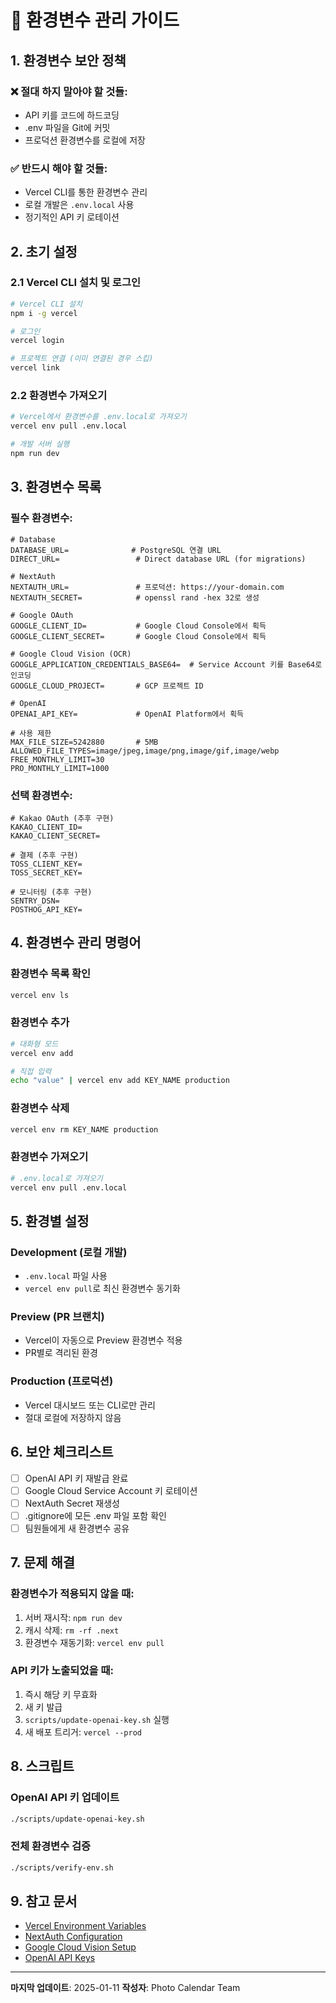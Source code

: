 # 🔐 환경변수 관리 가이드

## 1. 환경변수 보안 정책

### ❌ 절대 하지 말아야 할 것들:
- API 키를 코드에 하드코딩
- .env 파일을 Git에 커밋
- 프로덕션 환경변수를 로컬에 저장

### ✅ 반드시 해야 할 것들:
- Vercel CLI를 통한 환경변수 관리
- 로컬 개발은 `.env.local` 사용
- 정기적인 API 키 로테이션

## 2. 초기 설정

### 2.1 Vercel CLI 설치 및 로그인
```bash
# Vercel CLI 설치
npm i -g vercel

# 로그인
vercel login

# 프로젝트 연결 (이미 연결된 경우 스킵)
vercel link
```

### 2.2 환경변수 가져오기
```bash
# Vercel에서 환경변수를 .env.local로 가져오기
vercel env pull .env.local

# 개발 서버 실행
npm run dev
```

## 3. 환경변수 목록

### 필수 환경변수:
```env
# Database
DATABASE_URL=              # PostgreSQL 연결 URL
DIRECT_URL=                 # Direct database URL (for migrations)

# NextAuth
NEXTAUTH_URL=               # 프로덕션: https://your-domain.com
NEXTAUTH_SECRET=            # openssl rand -hex 32로 생성

# Google OAuth
GOOGLE_CLIENT_ID=           # Google Cloud Console에서 획득
GOOGLE_CLIENT_SECRET=       # Google Cloud Console에서 획득

# Google Cloud Vision (OCR)
GOOGLE_APPLICATION_CREDENTIALS_BASE64=  # Service Account 키를 Base64로 인코딩
GOOGLE_CLOUD_PROJECT=       # GCP 프로젝트 ID

# OpenAI
OPENAI_API_KEY=             # OpenAI Platform에서 획득

# 사용 제한
MAX_FILE_SIZE=5242880       # 5MB
ALLOWED_FILE_TYPES=image/jpeg,image/png,image/gif,image/webp
FREE_MONTHLY_LIMIT=30
PRO_MONTHLY_LIMIT=1000
```

### 선택 환경변수:
```env
# Kakao OAuth (추후 구현)
KAKAO_CLIENT_ID=
KAKAO_CLIENT_SECRET=

# 결제 (추후 구현)
TOSS_CLIENT_KEY=
TOSS_SECRET_KEY=

# 모니터링 (추후 구현)
SENTRY_DSN=
POSTHOG_API_KEY=
```

## 4. 환경변수 관리 명령어

### 환경변수 목록 확인
```bash
vercel env ls
```

### 환경변수 추가
```bash
# 대화형 모드
vercel env add

# 직접 입력
echo "value" | vercel env add KEY_NAME production
```

### 환경변수 삭제
```bash
vercel env rm KEY_NAME production
```

### 환경변수 가져오기
```bash
# .env.local로 가져오기
vercel env pull .env.local
```

## 5. 환경별 설정

### Development (로컬 개발)
- `.env.local` 파일 사용
- `vercel env pull`로 최신 환경변수 동기화

### Preview (PR 브랜치)
- Vercel이 자동으로 Preview 환경변수 적용
- PR별로 격리된 환경

### Production (프로덕션)
- Vercel 대시보드 또는 CLI로만 관리
- 절대 로컬에 저장하지 않음

## 6. 보안 체크리스트

- [ ] OpenAI API 키 재발급 완료
- [ ] Google Cloud Service Account 키 로테이션
- [ ] NextAuth Secret 재생성
- [ ] .gitignore에 모든 .env 파일 포함 확인
- [ ] 팀원들에게 새 환경변수 공유

## 7. 문제 해결

### 환경변수가 적용되지 않을 때:
1. 서버 재시작: `npm run dev`
2. 캐시 삭제: `rm -rf .next`
3. 환경변수 재동기화: `vercel env pull`

### API 키가 노출되었을 때:
1. 즉시 해당 키 무효화
2. 새 키 발급
3. `scripts/update-openai-key.sh` 실행
4. 새 배포 트리거: `vercel --prod`

## 8. 스크립트

### OpenAI API 키 업데이트
```bash
./scripts/update-openai-key.sh
```

### 전체 환경변수 검증
```bash
./scripts/verify-env.sh
```

## 9. 참고 문서

- [Vercel Environment Variables](https://vercel.com/docs/environment-variables)
- [NextAuth Configuration](https://next-auth.js.org/configuration/options)
- [Google Cloud Vision Setup](https://cloud.google.com/vision/docs/setup)
- [OpenAI API Keys](https://platform.openai.com/api-keys)

---

**마지막 업데이트**: 2025-01-11
**작성자**: Photo Calendar Team
